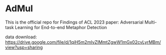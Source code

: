 # AdMul
This is the official repo for Findings of ACL 2023 paper: Adversarial Multi-task Learning for End-to-end Metaphor Detection


data download: https://drive.google.com/file/d/1qiH5m2mIvZIMmtZgwW1mGx02cvLyrMBm/view?usp=sharing
